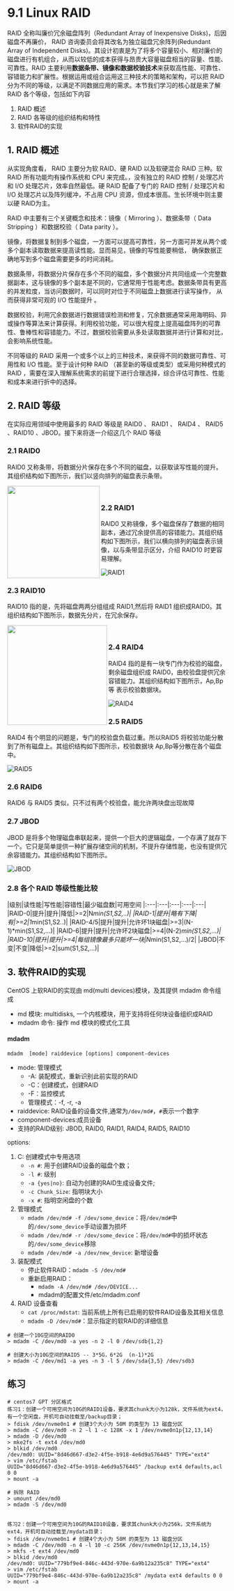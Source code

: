 # 9.1 Linux RAID
RAID 全称叫廉价冗余磁盘阵列（Redundant Array of Inexpensive Disks)，后因磁盘不再廉价， RAID 咨询委员会将其改名为独立磁盘冗余阵列(Redundant Array of Independent Disks)。其设计初衷是为了将多个容量较小、相对廉价的磁盘进行有机组合，从而以较低的成本获得与昂贵大容量磁盘相当的容量、性能、可靠性。RAID 主要利用**数据条带、镜像和数据校验技术**来获取高性能、可靠性、容错能力和扩展性。根据运用或组合运用这三种技术的策略和架构，可以把 RAID 分为不同的等级，以满足不同数据应用的需求。本节我们学习的核心就是来了解 RAID 各个等级，包括如下内容
1. RAID 概述
2. RAID 各等级的组织结构和特性
3. 软件RAID的实现

## 1. RAID 概述
从实现角度看， RAID 主要分为软 RAID、硬 RAID 以及软硬混合 RAID 三种。软 RAID 所有功能均有操作系统和 CPU 来完成。，没有独立的 RAID 控制 / 处理芯片和 I/O 处理芯片，效率自然最低。硬 RAID 配备了专门的 RAID 控制 / 处理芯片和 I/O 处理芯片以及阵列缓冲，不占用 CPU 资源，但成本很高。生长环境中则主要以硬 RAID为主。

RAID 中主要有三个关键概念和技术：镜像（ Mirroring ）、数据条带（ Data Stripping ）和数据校验（ Data parity ）。

镜像，将数据复制到多个磁盘，一方面可以提高可靠性，另一方面可并发从两个或多个副本读取数据来提高读性能。显而易见，镜像的写性能要稍低， 确保数据正确地写到多个磁盘需要更多的时间消耗。

数据条带，将数据分片保存在多个不同的磁盘，多个数据分片共同组成一个完整数据副本，这与镜像的多个副本是不同的，它通常用于性能考虑。数据条带具有更高的并发粒度，当访问数据时，可以同时对位于不同磁盘上数据进行读写操作， 从而获得非常可观的 I/O 性能提升 。

数据校验，利用冗余数据进行数据错误检测和修复，冗余数据通常采用海明码、异或操作等算法来计算获得。利用校验功能，可以很大程度上提高磁盘阵列的可靠性、鲁棒性和容错能力。不过，数据校验需要从多处读取数据并进行计算和对比，会影响系统性能。

不同等级的 RAID 采用一个或多个以上的三种技术，来获得不同的数据可靠性、可用性和 I/O 性能。至于设计何种 RAID （甚至新的等级或类型）或采用何种模式的 RAID ，需要在深入理解系统需求的前提下进行合理选择，综合评估可靠性、性能和成本来进行折中的选择。

## 2. RAID 等级
在实际应用领域中使用最多的 RAID 等级是 RAID0 、 RAID1 、 RAID4 、 RAID5 、RAID10 、JBOD。接下来将逐一介绍这几个 RAID 等级

### 2.1 RAID0
RAID0 又称条带，将数据分片保存在多个不同的磁盘，以获取读写性能的提升。其组织结构如下图所示，我们以竖向排列的磁盘表示条带。

<!-- ![RAID0](../images/9/RAID0.png) -->
<img src="../images/9/RAID0.png" width="212" hegiht="348" align=left />
<br>


### 2.2 RAID1
RAID0 又称镜像，多个磁盘保存了数据的相同副本，通过冗余提供高的容错能力。其组织结构如下图所示，我们以横向排列的磁盘表示镜像，以与条带显示区分，介绍 RAID10 时更容易理解。

![RAID1](../images/9/RAID1.png)


### 2.3 RAID10
RAID10 指的是，先将磁盘两两分组组成 RAID1,然后将 RAID1 组织成RAID0。其组织结构如下图所示，数据先分片，在冗余保存。

<!-- ![RAID10](../images/9/RAID10.png =229*348) -->
<img src="../images/9/RAID10.png" width="229" hegiht="348" align=left />
<br>

### 2.4 RAID4
RAID4 指的是有一块专门作为校验的磁盘，剩余磁盘组织成 RAID0，由校验盘提供冗余容错能力。其组织结构如下图所示，Ap,Bp等 表示校验数据块。

![RAID4](../images/9/RAID4.png)

### 2.5 RAID5
RAID4 有个明显的问题是，专门的校验盘负载过重。所以RAID5 将校验功能分散到了所有磁盘上。其组织结构如下图所示，校验数据块 Ap,Bp等分散在各个磁盘中。

![RAID5](../images/9/RAID5.png)

### 2.6 RAID6
RAID6 与 RAID5 类似，只不过有两个校验盘，能允许两块盘出现故障

### 2.7 JBOD
 JBOD 是将多个物理磁盘串联起来，提供一个巨大的逻辑磁盘，一个存满了就存下一个。它只是简单提供一种扩展存储空间的机制，不提升存储性能，也没有提供冗余容错能力。其组织结构如下图所示。


![JBOD](../images/9/JBOD.png)

### 2.8 各个 RAID 等级性能比较
|级别|读性能|写性能|容错性|最少磁盘数|可用空间
|:---|:---|:---|:---|:---|
|RAID-0|提升|提升|降低|>=2|N*min(S1,S2,..)|
|RAID-1|提升|略有下降|有|>=2|1*min(S1,S2..)|
|RAID-4/5|提升|提升|允许坏1块磁盘|>=3|(N-1)*min(S1,S2,...)|
|RAID-6|提升|提升|允许坏2块磁盘|>=4|(N-2)*min(S1,S2,...)|
|RAID-10|提升|提升|>=4|每组镜像最多只能坏一块|N*min(S1,S2,...)/2|
|JBOD|不变|不变|降低|>=2|sum(S1,S2,...)|

## 3. 软件RAID的实现
CentOS 上软RAID的实现由 md(multi devices)模块，及其提供 mdadm 命令组成
- md 模块: multidisks, 一个内核模块，用于支持将任何块设备组织成RAID
- mdadm 命令: 操作 md 模块的模式化工具

#### mdadm
`mdadm  [mode] raiddevice [options] component-devices`
- mode: 管理模式
    - -A: 装配模式，重新识别此前实现的RAID
    - -C：创建模式，创建RAID
    - -F：监控模式
    - 管理模式：-f, -r, -a
- raiddevice: RAID设备的设备文件,通常为`/dev/md#`，`#`表示一个数字
- component-devices:成员设备
- 支持的RAID级别: JBOD, RAID0, RAID1, RAID4, RAID5, RAID10

options:
1. C: 创建模式中专用选项
    - `-n #`: 用于创建RAID设备的磁盘个数；
    - `-l #`: 级别
    - `-a {yes|no}`: 自动为创建的RAID生成设备文件;
    - `-c Chunk_Size`: 指明块大小
    - `-x #`: 指明空闲盘的个数
2. 管理模式
    - `mdadm /dev/md# -f /dev/some_device`：将`/dev/md#`中的`/dev/some_device`手动设置为损坏
    - `mdadm /dev/md# -r /dev/some_device`：将`/dev/md#`中的损坏状态的`/dev/some_device`移除
    - `mdadm /dev/md# -a /dev/new_device`: 新增设备
3. 装配模式
    - 停止软件RAID：`mdadm -S /dev/md#`
    - 重新启用RAID：
        - `mdadm -A /dev/md# /dev/DEVICE...`
        - mdadm的配置文件/etc/mdadm.conf
4. RAID 设备查看
    - `cat /proc/mdstat`: 当前系统上所有已启用的软件RAID设备及其相关信息
    - `mdadm -D /dev/md#`：显示指定的软RAID的详细信息


```
# 创建一个10G空间的RAID0
> mdadm -C /dev/md0 -a yes -n 2 -l 0 /dev/sdb{1,2}

# 创建大小为10G空间的RAID5 -- 3*5G，6*2G  (n-1)*2G
> mdadm -C /dev/md1 -a yes -n 3 -l 5 /dev/sda{3,5} /dev/sdb3
```

## 练习
```
# centos7 GPT 分区格式
练习1：创建一个可用空间为10G的RAID1设备，要求其chunk大小为128k，文件系统为ext4，有一个空闲盘，开机可自动挂载至/backup目录；
> fdisk /dev/nvme0n1 # 创建3个大小为 50M 的类型为 13 磁盘分区
> mdadm -C /dev/md0 -n 2 -l 1 -c 128K -x 1 /dev/nvme0n1p{12,13,14}
> mdadm -D /dev/md0
> mke2fs -t ext4 /dev/md0
> blkid /dev/md0
/dev/md0: UUID="8d46d667-d3e2-4f5e-b918-4e6d9a576445" TYPE="ext4"
> vim /etc/fstab
UUID="8d46d667-d3e2-4f5e-b918-4e6d9a576445" /backup ext4 defaults,acl 0 0
> mount -a

# 拆除 RAID
> umount /dev/md0
> mdadm -S /dev/md0


练习2：创建一个可用空间为10G的RAID10设备，要求其chunk大小为256k，文件系统为ext4，开机可自动挂载至/mydata目录；
> fdisk /dev/nvme0n1 # 创建4个大小为 50M 的类型为 13 磁盘分区
> mdadm -C /dev/md0 -n 4 -l 10 -c 256K /dev/nvme0n1p{12,13,14,15}
> mkfs -t ext4 /dev/md0
> blkid /dev/md0
/dev/md0: UUID="779bf9e4-846c-443d-970e-6a9b12a235c8" TYPE="ext4"
> vim /etc/fstab
UUID="779bf9e4-846c-443d-970e-6a9b12a235c8" /mydata ext4 defaults 0 0
> mount -a
```
